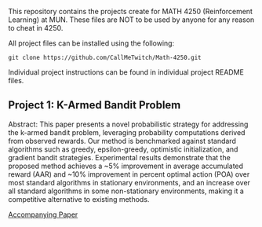 This repository contains the projects create for MATH 4250 (Reinforcement Learning) at MUN. These files are NOT to be used by anyone for any reason to cheat in 4250. 

All project files can be installed using the following:
```
git clone https://github.com/CallMeTwitch/Math-4250.git
```

Individual project instructions can be found in individual project README files.

## Project 1: K-Armed Bandit Problem
Abstract: This paper presents a novel probabilistic strategy for addressing the k-armed bandit problem, leveraging probability computations derived from observed rewards. Our method is benchmarked against standard algorithms such as greedy, epsilon-greedy, optimistic initialization, and gradient bandit strategies. Experimental results demonstrate that the proposed method achieves a ~5\% improvement in average accumulated reward (AAR) and ~10\% improvement in percent optimal action (POA) over most standard algorithms in stationary environments, and an increase over all standard algorithms in some non-stationary environments, making it a competitive alternative to existing methods.

[Accompanying Paper](<K-Armed Bandit Problem/Math_4250_Project_1.pdf>)
